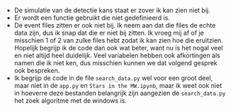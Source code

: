 - De simulatie van de detectie kans staat er zover ik kan zien niet bij.
- Er wordt een functie gebruikt die niet gedefinieerd is.
- De event files zitten er ook niet bij. Ik neem aan dat die files de echte data zijn, dus ik snap dat die er niet bij zitten.  Ik vroeg mij af of je misschien 1 of 2 van zulke files hebt zodat ik kan zien hoe die eruitzien. Hopelijk begrijp ik de code dan ook wat beter, want nu is het nogal veel en niet altijd heel duidelijk. Veel variabelen hebben ook afkortingen als namen die ik niet ken, dus misschien kunnen we dat volgend gesprek ook bespreken.
- Ik begrijp de code in de file `search_data.py​` wel voor een groot deel, maar niet in de `app.py`​ en `Stars in the MW.ipynb`, maar ik weet ook niet in hoeverre deze bestanden belangrijk zijn aangezien de `search_data.py`​ het zoek algoritme met de windows is.